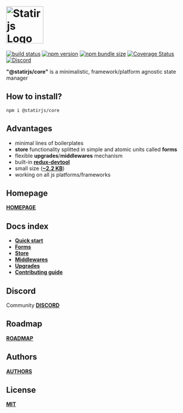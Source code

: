 # <img src='https://raw.githubusercontent.com/statirjs/core/dev/logo/statirjs_text.png' height='100' alt='Statirjs Logo' aria-label='statirjs' />

[![build status](https://travis-ci.com/statirjs/core.svg?branch=dev)](https://travis-ci.com/github/statirjs/core)
[![npm version](https://img.shields.io/npm/v/@statirjs/core)](https://www.npmjs.com/package/@statirjs/core)
[![npm bundle size](https://badgen.net/bundlephobia/minzip/@statirjs/core?label=gzip)](https://bundlephobia.com/result?p=@statirjs/core@0.4.0)
[![Coverage Status](https://coveralls.io/repos/github/statirjs/core/badge.svg?branch=dev&service=github)](https://coveralls.io/github/statirjs/core?branch=dev&service=github)
[![Discord](https://img.shields.io/discord/713451221901508720?label=discord)](https://discord.gg/9kezggD)

**"@statirjs/core"** is a minimalistic, framework/platform agnostic state manager

## How to install?

```
npm i @statirjs/core
```

## Advantages

- minimal lines of boilerplates
- **store** functionality splitted in simple and atomic units called **forms**
- flexible **upgrades**/**middlewares** mechanism
- built-in [**redux-devtool**](https://github.com/reduxjs/redux-devtools)
- small size ([**~2.2 KB**](https://bundlephobia.com/result?p=@statirjs/core@0.4.0))
- working on all js platforms/frameworks

## Homepage

[**HOMEPAGE**](https://statirjs.github.io/page/#/content/core/home)

## Docs index

- [**Quick start**](https://statirjs.github.io/page/#/content/core/quick_start)
- [**Forms**](https://statirjs.github.io/page/#/content/core/forms)
- [**Store**](https://statirjs.github.io/page/#/content/core/store)
- [**Middlewares**](https://statirjs.github.io/page/#/content/core/middlewares)
- [**Upgrades**](https://statirjs.github.io/page/#/content/core/upgrades)
- [**Contributing guide**](https://statirjs.github.io/page/#/content/core/contributing_guide)

## Discord

Community [**DISCORD**](https://discord.gg/mypB55)

## Roadmap

[**ROADMAP**](https://github.com/statirjs/core/blob/dev/ROADMAP.md)

## Authors

[**AUTHORS**](https://github.com/statirjs/core/blob/dev/AUTHORS.md)

## License

[**MIT**](https://github.com/statirjs/core/blob/dev/LICENSE.md)
